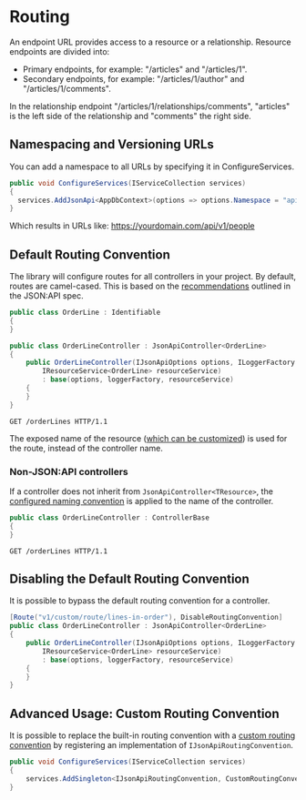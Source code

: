 # Routing

An endpoint URL provides access to a resource or a relationship. Resource endpoints are divided into:
- Primary endpoints, for example: "/articles" and "/articles/1".
- Secondary endpoints, for example: "/articles/1/author" and "/articles/1/comments".

In the relationship endpoint "/articles/1/relationships/comments", "articles" is the left side of the relationship and "comments" the right side.

## Namespacing and Versioning URLs
You can add a namespace to all URLs by specifying it in ConfigureServices.

```c#
public void ConfigureServices(IServiceCollection services)
{
  services.AddJsonApi<AppDbContext>(options => options.Namespace = "api/v1");
}
```

Which results in URLs like: https://yourdomain.com/api/v1/people

## Default Routing Convention

The library will configure routes for all controllers in your project. By default, routes are camel-cased. This is based on the [recommendations](https://jsonapi.org/recommendations/) outlined in the JSON:API spec.

```c#
public class OrderLine : Identifiable
{
}

public class OrderLineController : JsonApiController<OrderLine>
{
    public OrderLineController(IJsonApiOptions options, ILoggerFactory loggerFactory,
        IResourceService<OrderLine> resourceService)
        : base(options, loggerFactory, resourceService)
    {
    }
}
```

```http
GET /orderLines HTTP/1.1
```

The exposed name of the resource ([which can be customized](~/usage/resource-graph.md#resource-name)) is used for the route, instead of the controller name.

### Non-JSON:API controllers

If a controller does not inherit from `JsonApiController<TResource>`, the [configured naming convention](~/usage/options.md#customize-serializer-options) is applied to the name of the controller.

```c#
public class OrderLineController : ControllerBase
{
}
```

```http
GET /orderLines HTTP/1.1
```

## Disabling the Default Routing Convention

It is possible to bypass the default routing convention for a controller.

```c#
[Route("v1/custom/route/lines-in-order"), DisableRoutingConvention]
public class OrderLineController : JsonApiController<OrderLine>
{
    public OrderLineController(IJsonApiOptions options, ILoggerFactory loggerFactory,
        IResourceService<OrderLine> resourceService)
        : base(options, loggerFactory, resourceService)
    {
    }
}
```

## Advanced Usage: Custom Routing Convention

It is possible to replace the built-in routing convention with a [custom routing convention](https://docs.microsoft.com/en-us/aspnet/core/mvc/controllers/application-model?view=aspnetcore-3.1#sample-custom-routing-convention) by registering an implementation of `IJsonApiRoutingConvention`.

```c#
public void ConfigureServices(IServiceCollection services)
{
	services.AddSingleton<IJsonApiRoutingConvention, CustomRoutingConvention>();
}
```
